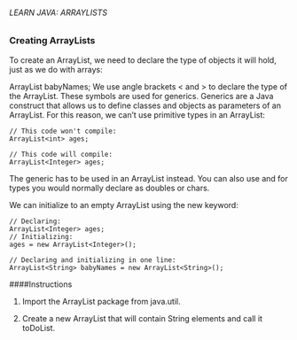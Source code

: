 ###### LEARN JAVA: ARRAYLISTS

### Creating ArrayLists

To create an ArrayList, we need to declare the type of objects it will hold, just as we do with arrays:

ArrayList<String> babyNames;
We use angle brackets < and > to declare the type of the ArrayList. These symbols are used for generics. Generics are a Java construct that allows us to define classes and objects as parameters of an ArrayList. For this reason, we can’t use primitive types in an ArrayList:
```
// This code won't compile:
ArrayList<int> ages;
 
// This code will compile:
ArrayList<Integer> ages;
```
The <Integer> generic has to be used in an ArrayList instead. You can also use <Double> and <Character> for types you would normally declare as doubles or chars.

We can initialize to an empty ArrayList using the new keyword:
```
// Declaring:
ArrayList<Integer> ages;
// Initializing:
ages = new ArrayList<Integer>();
 
// Declaring and initializing in one line:
ArrayList<String> babyNames = new ArrayList<String>();
```
####Instructions

1. Import the ArrayList package from java.util.

2. Create a new ArrayList that will contain String elements and call it toDoList.